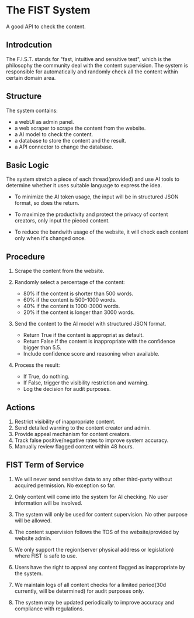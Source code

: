 # The FIST System

A good API to check the content.

## Introdcution

The F.I.S.T. stands for "fast, intuitive and sensitive test", which is the philosophy the community deal with the content supervision. The system is responsible for automatically and randomly check all the content within certain domain area.

## Structure

The system contains:
- a webUI as admin panel.
- a web scraper to scrape the content from the website.
- a AI model to check the content.
- a database to store the content and the result.
- a API connector to change the database.

## Basic Logic

The system stretch a piece of each thread(provided) and use AI tools to determine whether it uses suitable language to express the idea.

- To minimize the AI token usage, the input will be in structured JSON format, so does the return.

- To maximize the productivity and protect the privacy of content creators, only input the pieced content.

- To reduce the bandwith usage of the website, it will check each content only when it's changed once.

## Procedure

1. Scrape the content from the website.

2. Randomly select a percentage of the content:
    - 80% if the content is shorter than 500 words.
    - 60% if the content is 500-1000 words.
    - 40% if the content is 1000-3000 words.
    - 20% if the content is longer than 3000 words.

3. Send the content to the AI model with structured JSON format.
    - Return True if the content is appropriat as default.
    - Return False if the content is inappropriate with the confidence bigger than 5.5.
    - Include confidence score and reasoning when available.

4. Process the result:
    - If True, do nothing.
    - If False, trigger the visibility restriction and warning.
    - Log the decision for audit purposes.

## Actions

1. Restrict visibility of inappropriate content.
2. Send detailed warning to the content creator and admin.
3. Provide appeal mechanism for content creators.
4. Track false positive/negative rates to improve system accuracy.
5. Manually review flagged content within 48 hours.

## FIST Term of Service

1. We will never send sensitive data to any other third-party without acquired permission. No exception so far.

2. Only content will come into the system for AI checking. No user information will be involved.

3. The system will only be used for content supervision. No other purpose will be allowed.

4. The content supervision follows the TOS of the website/provided by website admin.

5. We only support the region(server physical address or legislation) where FIST is safe to use.

6. Users have the right to appeal any content flagged as inappropriate by the system.

7. We maintain logs of all content checks for a limited period(30d currently, will be determined) for audit purposes only.

8. The system may be updated periodically to improve accuracy and compliance with regulations.
